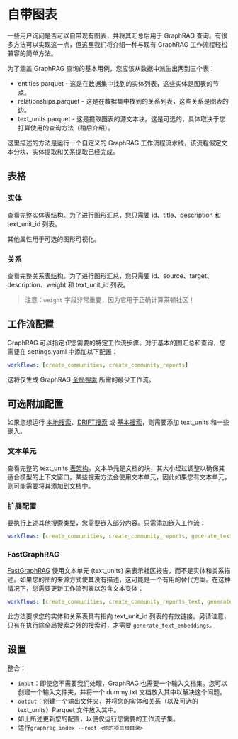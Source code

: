 # 自带图表

一些用户询问是否可以自带现有图表，并将其汇总后用于 GraphRAG 查询。有很多方法可以实现这一点，但这里我们将介绍一种与现有 GraphRAG 工作流程轻松兼容的简单方法。

为了涵盖 GraphRAG 查询的基本用例，您应该从数据中派生出两到三个表：

- entities.parquet - 这是在数据集中找到的实体列表，这些实体是图表的节点。
- relationships.parquet - 这是在数据集中找到的关系列表，这些关系是图表的边。
- text_units.parquet - 这是提取图表的源文本块。这是可选的，具体取决于您打算使用的查询方法（稍后介绍）。

这里描述的方法是运行一个自定义的 GraphRAG 工作流程流水线，该流程假定文本分块、实体提取和关系提取已经完成。

## 表格

### 实体

查看完整实体[表结构](./outputs.md#entities)。为了进行图形汇总，您只需要 id、title、description 和 text_unit_id 列表。

其他属性用于可选的图形可视化。

### 关系

查看完整关系[表结构](./outputs.md#relationships)。为了进行图形汇总，您只需要 id、source、target、description、weight 和 text_unit_id 列表。

> 注意：`weight` 字段非常重要，因为它用于正确计算莱顿社区！

## 工作流配置

GraphRAG 可以指定*仅*您需要的特定工作流步骤。对于基本的图汇总和查询，您需要在 settings.yaml 中添加以下配置：

```yaml
workflows: [create_communities, create_community_reports]
```

这将仅生成 GraphRAG [全局搜索](../query/global_search.md) 所需的最少工作流。

## 可选附加配置

如果您想运行 [本地搜索](../query/local_search.md)、[DRIFT搜索](../query/drift_search.md) 或 [基本搜索](../query/overview.md#basic-search)，则需要添加 text_units 和一些嵌入。

### 文本单元

查看完整的 text_units [表架构](./outputs.md#text_units)。文本单元是文档的块，其大小经过调整以确保其适合模型的上下文窗口。某些搜索方法会使用文本单元，因此如果您有文本单元，则可能需要将其添加到文档中。

### 扩展配置

要执行上述其他搜索类型，您需要嵌入部分内容。只需添加嵌入工作流：

```yaml
workflows: [create_communities, create_community_reports, generate_text_embeddings]
```

### FastGraphRAG

[FastGraphRAG](./methods.md#fastgraphrag) 使用文本单元 (text_units) 来表示社区报告，而不是实体和关系描述。如果您的图的来源方式使其没有描述，这可能是一个有用的替代方案。在这种情况下，您需要更新工作流列表以包含文本变体：

```yaml
workflows: [create_communities, create_community_reports_text, generate_text_embeddings]
```

此方法要求您的实体和关系表具有指向 text_unit_id 列表的有效链接。另请注意，只有在执行除全局搜索之外的搜索时，才需要 `generate_text_embeddings`。

## 设置

整合：

- `input`：即使您不需要我们处理，GraphRAG 也需要一个输入文档集。您可以创建一个输入文件夹，并将一个 dummy.txt 文档放入其中以解决这个问题。
- `output`：创建一个输出文件夹，并将您的实体和关系（以及可选的 text_units）Parquet 文件放入其中。
- 如上所述更新您的配置，以便仅运行您需要的工作流子集。
- 运行`graphrag index --root <你的项目根目录>`